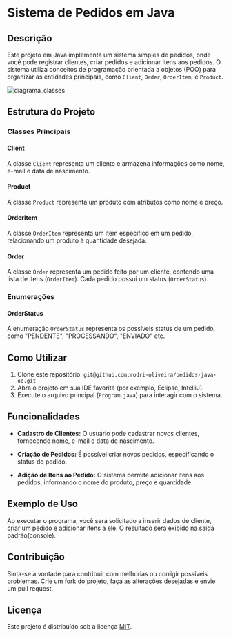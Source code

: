 # Sistema de Pedidos em Java

## Descrição
Este projeto em Java implementa um sistema simples de pedidos, onde você pode registrar clientes, criar pedidos e adicionar itens aos pedidos. O sistema utiliza conceitos de programação orientada a objetos (POO) para organizar as entidades principais, como `Client`, `Order`, `OrderItem`, e `Product`.

![diagrama_classes](https://github.com/rodri-oliveira/pedidos-java-oo/assets/44854361/2b40d973-1039-42a3-aae6-70da4c271438)

## Estrutura do Projeto

### Classes Principais

#### Client
A classe `Client` representa um cliente e armazena informações como nome, e-mail e data de nascimento.

#### Product
A classe `Product` representa um produto com atributos como nome e preço.

#### OrderItem
A classe `OrderItem` representa um item específico em um pedido, relacionando um produto à quantidade desejada.

#### Order
A classe `Order` representa um pedido feito por um cliente, contendo uma lista de itens (`OrderItem`). Cada pedido possui um status (`OrderStatus`).

### Enumerações

#### OrderStatus
A enumeração `OrderStatus` representa os possíveis status de um pedido, como "PENDENTE", "PROCESSANDO", "ENVIADO" etc.

## Como Utilizar

1. Clone este repositório: `git@github.com:rodri-oliveira/pedidos-java-oo.git`
2. Abra o projeto em sua IDE favorita (por exemplo, Eclipse, IntelliJ).
3. Execute o arquivo principal (`Program.java`) para interagir com o sistema.

## Funcionalidades

- **Cadastro de Clientes:** O usuário pode cadastrar novos clientes, fornecendo nome, e-mail e data de nascimento.

- **Criação de Pedidos:** É possível criar novos pedidos, especificando o status do pedido.

- **Adição de Itens ao Pedido:** O sistema permite adicionar itens aos pedidos, informando o nome do produto, preço e quantidade.

## Exemplo de Uso

Ao executar o programa, você será solicitado a inserir dados de cliente, criar um pedido e adicionar itens a ele. O resultado será exibido na saída padrão(console).

## Contribuição
Sinta-se à vontade para contribuir com melhorias ou corrigir possíveis problemas. Crie um fork do projeto, faça as alterações desejadas e envie um pull request.

## Licença
Este projeto é distribuído sob a licença [MIT](link-da-licenca).
